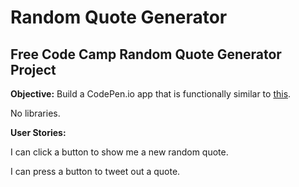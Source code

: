 # Random Quote Generator
## Free Code Camp Random Quote Generator Project
 

**Objective:**
Build a CodePen.io app that is functionally similar to [this](https://codepen.io/FreeCodeCamp/full/ONjoLe/).

No libraries.

**User Stories:**

I can click a button to show me a new random quote.

I can press a button to tweet out a quote.
